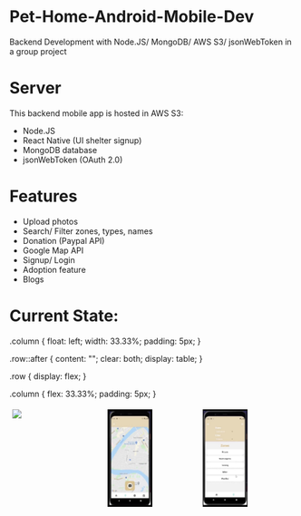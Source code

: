 # Pet-Home-Android-Mobile-Dev
Backend Development with Node.JS/ MongoDB/ AWS S3/ jsonWebToken in a group project

# Server
This backend mobile app is hosted in AWS S3:
- Node.JS
- React Native (UI shelter signup)
- MongoDB database
- jsonWebToken (OAuth 2.0) 

# Features
- Upload photos
- Search/ Filter zones, types, names
- Donation (Paypal API)
- Google Map API
- Signup/ Login
- Adoption feature
- Blogs 

# Current State:

.column {
  float: left;
  width: 33.33%;
  padding: 5px;
}


.row::after {
  content: "";
  clear: both;
  display: table;
}

.row {
  display: flex;
}

.column {
  flex: 33.33%;
  padding: 5px;
}

<div class="row" style="display:flex">
  <div class="column" style="flex: 33.33%; padding: 5px">
    <img src="https://github.com/uqsquach/Jason-Homepage/blob/main/public/projects/map.png" style="width:50%">
  </div>
  <div class="column" style="flex: 33.33%; padding: 5px">
    <img src="https://github.com/uqsquach/Pet-Home-Android-Mobile-Dev/blob/main/img/map.png" style="width:50%">
  </div>
  <div class="column" style="flex: 33.33%; padding: 5px"><div class="column">
    <img src="https://github.com/uqsquach/Pet-Home-Android-Mobile-Dev/blob/main/img/map-filter.png" style="width:50%">
  </div>
</div>


